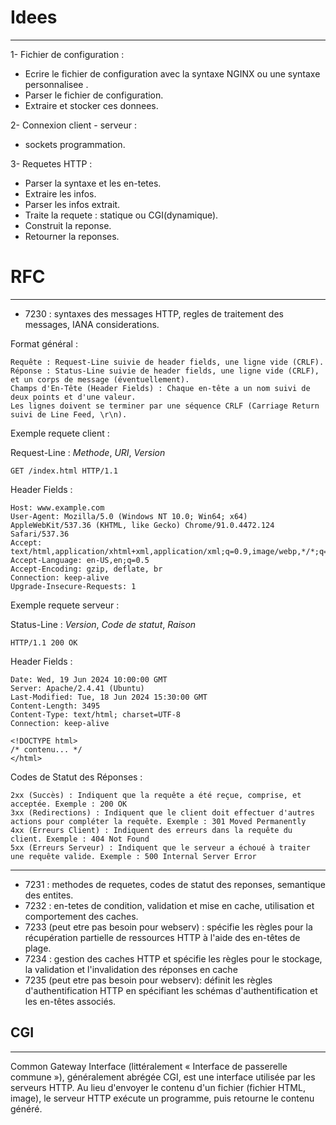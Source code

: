 
# Idees
---
1-	Fichier de configuration :

-	Ecrire le fichier de configuration avec la syntaxe NGINX ou une syntaxe personnalisee .
-	Parser le fichier de configuration.
-	Extraire et stocker ces donnees.

2-	Connexion client - serveur : 

-	sockets programmation.

3-	Requetes HTTP : 

-	Parser la syntaxe et les en-tetes.
-	Extraire les infos.
-	Parser les infos extrait.
-	Traite la requete : statique ou CGI(dynamique).
-	Construit la reponse.
-	Retourner la reponses.


# RFC
---
-	7230 : syntaxes des messages HTTP, regles de traitement des messages, IANA considerations.

Format général :

	Requête : Request-Line suivie de header fields, une ligne vide (CRLF).
	Réponse : Status-Line suivie de header fields, une ligne vide (CRLF), et un corps de message (éventuellement).
	Champs d'En-Tête (Header Fields) : Chaque en-tête a un nom suivi de deux points et d'une valeur.
	Les lignes doivent se terminer par une séquence CRLF (Carriage Return suivi de Line Feed, \r\n).

Exemple requete client :

Request-Line : *Methode*, *URI*, *Version*

	GET /index.html HTTP/1.1

Header Fields :

	Host: www.example.com
	User-Agent: Mozilla/5.0 (Windows NT 10.0; Win64; x64) AppleWebKit/537.36 (KHTML, like Gecko) Chrome/91.0.4472.124 Safari/537.36
	Accept: text/html,application/xhtml+xml,application/xml;q=0.9,image/webp,*/*;q=0.8
	Accept-Language: en-US,en;q=0.5
	Accept-Encoding: gzip, deflate, br
	Connection: keep-alive
	Upgrade-Insecure-Requests: 1

Exemple requete serveur :

Status-Line  : *Version*, *Code de statut*, *Raison*

	HTTP/1.1 200 OK

Header Fields :

	Date: Wed, 19 Jun 2024 10:00:00 GMT
	Server: Apache/2.4.41 (Ubuntu)
	Last-Modified: Tue, 18 Jun 2024 15:30:00 GMT
	Content-Length: 3495
	Content-Type: text/html; charset=UTF-8
	Connection: keep-alive

	<!DOCTYPE html>
	/* contenu... */
	</html>


Codes de Statut des Réponses :

	2xx (Succès) : Indiquent que la requête a été reçue, comprise, et acceptée. Exemple : 200 OK
	3xx (Redirections) : Indiquent que le client doit effectuer d'autres actions pour compléter la requête. Exemple : 301 Moved Permanently
	4xx (Erreurs Client) : Indiquent des erreurs dans la requête du client. Exemple : 404 Not Found
	5xx (Erreurs Serveur) : Indiquent que le serveur a échoué à traiter une requête valide. Exemple : 500 Internal Server Error
---

-	7231 : methodes de requetes, codes de statut des reponses, semantique des entites.
-	7232 : en-tetes de condition, validation et mise en cache, utilisation et comportement des caches.
-	7233 (peut etre pas besoin pour webserv) : spécifie les règles pour la récupération partielle de ressources HTTP à l'aide des en-têtes de plage.
-	7234 :  gestion des caches HTTP et spécifie les règles pour le stockage, la validation et l'invalidation des réponses en cache
-	7235 (peut etre pas besoin pour webserv): définit les règles d'authentification HTTP en spécifiant les schémas d'authentification et les en-têtes associés.


## CGI

---
Common Gateway Interface (littéralement « Interface de passerelle commune »), généralement abrégée CGI, est une interface utilisée par les serveurs HTTP.
Au lieu d'envoyer le contenu d'un fichier (fichier HTML, image), le serveur HTTP exécute un programme, puis retourne le contenu généré. 
